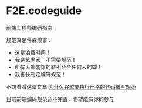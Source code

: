 F2E.codeguide
=============
[前端工程师编码指南](http://zerosoul.github.io/F2E.codeguide/index.html)

规范真是件麻烦事：

+ 这是浪费时间！
+ 我是艺术家，不需要规范！
+ 所有人都能穿的鞋不会合任何人的脚！
+ 我善长制定编码规范！

不妨看看这篇文章:[为什么谷歌要执行严格的代码编写规范](http://www.vaikan.com/google-coding-standards/)

目前前端编码规范还不完善，希望能有你的[参与](https://github.com/zerosoul/F2E.codeguide/pulls)
